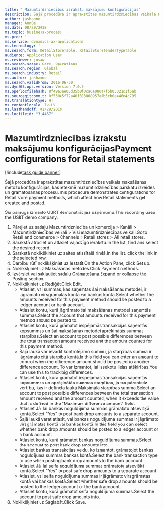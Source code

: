```yaml
---
title: " Mazumtirdzniecības izrakstu maksājumu konfigurācijas"
description: Šajā procedūra ir aprakstītas mazumtirdzniecības veikala maksāšanas metožu konfigurācijas, kas ietekmē mazumtirdzniecības pārskatu izveides un grāmatošanas procesu.
author: jashanno
manager: AnnBe
ms.date: 08/29/2018
ms.topic: business-process
ms.prod: ''
ms.service: dynamics-ax-applications
ms.technology: ''
ms.search.form: RetailStoreTable, RetailStoreTenderTypeTable
audience: Application User
ms.reviewer: josaw
ms.search.scope: Core, Operations
ms.search.region: Global
ms.search.industry: Retail
ms.author: jashanno
ms.search.validFrom: 2016-06-30
ms.dyn365.ops.version: Version 7.0.0
ms.openlocfilehash: 8f49a3ae05d35b0f0ca6a08007f5b05321c1f5ab
ms.sourcegitcommit: 0f530e5f72a40f383868957a6b5cb0e446e4c795
ms.translationtype: HT
ms.contentlocale: lv-LV
ms.lasthandoff: 01/29/2019
ms.locfileid: "314467"
---
```

# <a name="payment-configurations-for-retail-statements"></a><span data-ttu-id="10635-103"> Mazumtirdzniecības izrakstu maksājumu konfigurācijas</span><span class="sxs-lookup"><span data-stu-id="10635-103">Payment configurations for Retail statements</span></span>

[!include[task guide banner](../includes/task-guide-banner.md)]

<span data-ttu-id="10635-104">Šajā procedūra ir aprakstītas mazumtirdzniecības veikala maksāšanas metožu konfigurācijas, kas ietekmē mazumtirdzniecības pārskatu izveides un grāmatošanas procesu.</span><span class="sxs-lookup"><span data-stu-id="10635-104">This procedure demonstrates configurations for Retail store payment methods, which affect how Retail statements get created and posted.</span></span>

<span data-ttu-id="10635-105">Šis paraugs izmanto USRT demonstrācijas uzņēmumu.</span><span class="sxs-lookup"><span data-stu-id="10635-105">This recording uses the USRT demo company.</span></span>

1. <span data-ttu-id="10635-106">Pārejiet uz sadaļu Mazumtirdzniecība un komercija > Kanāli > Mazumtirdzniecības veikali > Visi mazumtirdzniecības veikali.</span><span class="sxs-lookup"><span data-stu-id="10635-106">Go to Retail and commerce > Channels > Retail stores > All retail stores.</span></span>
2. <span data-ttu-id="10635-107">Sarakstā atrodiet un atlasiet vajadzīgo ierakstu.</span><span class="sxs-lookup"><span data-stu-id="10635-107">In the list, find and select the desired record.</span></span>
3. <span data-ttu-id="10635-108">Sarakstā noklikšķiniet uz saites atlasītajā rindā.</span><span class="sxs-lookup"><span data-stu-id="10635-108">In the list, click the link in the selected row.</span></span>
4. <span data-ttu-id="10635-109">Darbību rūtī noklikšķiniet uz Iestatīt.</span><span class="sxs-lookup"><span data-stu-id="10635-109">On the Action Pane, click Set up.</span></span>
5. <span data-ttu-id="10635-110">Noklikšķiniet uz Maksāšanas metodes.</span><span class="sxs-lookup"><span data-stu-id="10635-110">Click Payment methods.</span></span>
6. <span data-ttu-id="10635-111">Izvērsiet vai sakļaujiet sadaļu Grāmatošana.</span><span class="sxs-lookup"><span data-stu-id="10635-111">Expand or collapse the Posting section.</span></span>
7. <span data-ttu-id="10635-112">Noklikšķiniet uz Rediģēt.</span><span class="sxs-lookup"><span data-stu-id="10635-112">Click Edit.</span></span>
    * <span data-ttu-id="10635-113">Atlasiet, vai summas, kas saņemtas šai maksāšanas metodei, ir jāgrāmato virsgrāmatas kontā vai bankas kontā.</span><span class="sxs-lookup"><span data-stu-id="10635-113">Select whether the amounts received for this payment method should be posted to a ledger account or bank account.</span></span>  
    * <span data-ttu-id="10635-114">Atlasiet kontu, kurā jāgrāmato šai maksāšanas metodei saņemtās summas.</span><span class="sxs-lookup"><span data-stu-id="10635-114">Select the account that amounts received for this payment method should be posted to.</span></span>  
    * <span data-ttu-id="10635-115">Atlasiet kontu, kurā grāmatot iespējamās transakcijas saņemtās kopsummas un šai maksāšanas metodei aprēķinātās summas starpības.</span><span class="sxs-lookup"><span data-stu-id="10635-115">Select an account to post possible differences between the total transaction amount received and the amount counted for this payment method.</span></span>  
    * <span data-ttu-id="10635-116">Šajā laukā var ievadīt kontrolējamo summu, ja starpības summa ir jāgrāmato citā starpību kontā.</span><span class="sxs-lookup"><span data-stu-id="10635-116">In this field you can enter an amount to control when the difference amount should be posted to another difference account.</span></span> <span data-ttu-id="10635-117">To var izmantot, lai izsekotu lielas atšķirības.</span><span class="sxs-lookup"><span data-stu-id="10635-117">You can use this to track big differences.</span></span>  
    * <span data-ttu-id="10635-118">Atlasiet kontu, kurā grāmatot iespējamās transakcijas saņemtās kopsummas un aprēķinātās summas starpības, ja tas pārsniedz vērtību, kas ir definēta laukā Maksimālā starpības summa.</span><span class="sxs-lookup"><span data-stu-id="10635-118">Select an account to post possible differences between the total transaction amount received and the amount counted, when it exceeds the value that is defined in the "Maximum difference amount" field.</span></span>  
    * <span data-ttu-id="10635-119">Atlasiet Jā, lai bankas noguldījuma summas grāmatotu atsevišķā kontā.</span><span class="sxs-lookup"><span data-stu-id="10635-119">Select "Yes" to post bank drop amounts to a separate account.</span></span>  
    * <span data-ttu-id="10635-120">Šajā laukā varat atlasīt, vai bankas noguldījuma summas ir jāgrāmato virsgrāmatas kontā vai bankas kontā.</span><span class="sxs-lookup"><span data-stu-id="10635-120">In this field you can select whether bank drop amounts should be posted to a ledger account or a bank account.</span></span>  
    * <span data-ttu-id="10635-121">Atlasiet kontu, kurā grāmatot bankas noguldījuma summas.</span><span class="sxs-lookup"><span data-stu-id="10635-121">Select the account to post bank drop amounts into.</span></span>  
    * <span data-ttu-id="10635-122">Atlasiet bankas transakcijas veidu, ko izmantot, grāmatojot bankas noguldījuma summas bankas kontā.</span><span class="sxs-lookup"><span data-stu-id="10635-122">Select the bank transaction type to use when posting bank drop amounts to the bank account.</span></span>  
    * <span data-ttu-id="10635-123">Atlasiet Jā, lai seifa noguldījuma summas grāmatotu atsevišķā kontā.</span><span class="sxs-lookup"><span data-stu-id="10635-123">Select "Yes" to post safe drop amounts to a separate account.</span></span>  
    * <span data-ttu-id="10635-124">Atlasiet, vai seifa noguldījuma summas ir jāgrāmato virsgrāmatas kontā vai bankas kontā.</span><span class="sxs-lookup"><span data-stu-id="10635-124">Select whether safe drop amounts should be posted to the ledger account or the bank account.</span></span>  
    * <span data-ttu-id="10635-125">Atlasiet kontu, kurā grāmatot seifa noguldījuma summas.</span><span class="sxs-lookup"><span data-stu-id="10635-125">Select the account to post safe drop amounts into.</span></span>  
8. <span data-ttu-id="10635-126">Noklikšķiniet uz Saglabāt.</span><span class="sxs-lookup"><span data-stu-id="10635-126">Click Save.</span></span>


